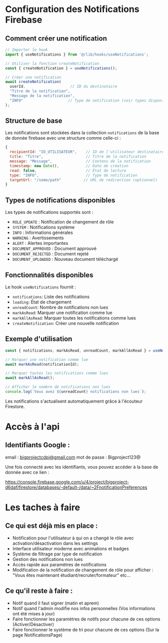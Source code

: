 # Configuration des Notifications Firebase

## Comment créer une notification

```javascript
// Importer le hook
import { useNotifications } from '@/lib/hooks/useNotifications';

// Utiliser la fonction createNotification
const { createNotification } = useNotifications();

// Créer une notification
await createNotification(
  userId,                    // ID du destinataire
  "Titre de la notification",
  "Message de la notification",
  "INFO"                    // Type de notification (voir types disponibles ci-dessous)
);
```

## Structure de base

Les notifications sont stockées dans la collection `notifications` de la base de donnée firebase avec une structure comme celle-ci :

```javascript
{
  recipientId: "ID_UTILISATEUR",    // ID de l'utilisateur destinataire
  title: "Titre",                   // Titre de la notification
  message: "Message",               // Contenu de la notification
  timestamp: new Date(),            // Date de création
  read: false,                      // État de lecture
  type: "INFO",                     // Type de notification
  targetUrl: "/some/path"          // URL de redirection (optionnel)
}
```

## Types de notifications disponibles

Les types de notifications supportés sont :
- `ROLE_UPDATE` : Notification de changement de rôle
- `SYSTEM` : Notifications système
- `INFO` : Informations générales
- `WARNING` : Avertissements
- `ALERT` : Alertes importantes
- `DOCUMENT_APPROVED` : Document approuvé
- `DOCUMENT_REJECTED` : Document rejeté
- `DOCUMENT_UPLOADED` : Nouveau document téléchargé

## Fonctionnalités disponibles

Le hook `useNotifications` fournit :
- `notifications`: Liste des notifications
- `loading`: État de chargement
- `unreadCount`: Nombre de notifications non lues
- `markAsRead`: Marquer une notification comme lue
- `markAllAsRead`: Marquer toutes les notifications comme lues
- `createNotification`: Créer une nouvelle notification

## Exemple d'utilisation

```javascript
const { notifications, markAsRead, unreadCount, markAllAsRead } = useNotifications();

// Marquer une notification comme lue
await markAsRead(notificationId);

// Marquer toutes les notifications comme lues
await markAllAsRead();

// Afficher le nombre de notifications non lues
console.log(`Vous avez ${unreadCount} notifications non lues`);
```

Les notifications s'actualisent automatiquement grâce à l'écouteur Firestore. 

# Accès à l'api

## Identifiants Google : 

email : bigprojectcdpi@gmail.com
mot de passe : Bigproject123@

Une fois connecté avec les identifiants, vous pouvez accéder à la base de donnée avec ce lien :

https://console.firebase.google.com/u/4/project/bigproject-d6daf/firestore/databases/-default-/data/~2FnotificationPreferences

# Les taches à faire

## Ce qui est déjà mis en place : 

- Notification pour l'utilisateur à qui on a changé le rôle avec activation/désactivation dans les settings
- Interface utilisateur moderne avec animations et badges
- Système de filtrage par type de notification
- Gestion des notifications non lues
- Accès rapide aux paramètres de notifications
- Modification de la notification de changement de rôle pour afficher : "Vous êtes maintenant étudiant/recruter/formateur" etc...

## Ce qu'il reste à faire :

- Notif quand il faut signer (matin et aprem)
- Notif quand l'admin modifie nos infos personnelles (Vos informations ont été mises à jour)
- Faire fonctionner les paramètres de notifs pour chacune de ces options (Activer/Désactiver)
- Faire fonctionner le système de tri pour chacune de ces options (Sur la page NotificationsPage)